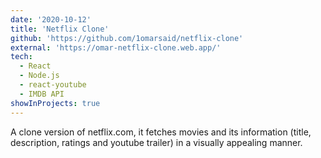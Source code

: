 ```yaml
---
date: '2020-10-12'
title: 'Netflix Clone'
github: 'https://github.com/1omarsaid/netflix-clone'
external: 'https://omar-netflix-clone.web.app/'
tech:
  - React
  - Node.js
  - react-youtube
  - IMDB API
showInProjects: true
---
```


A clone version of netflix.com, it fetches movies and its information (title, description, ratings and youtube trailer) in a visually appealing manner.
